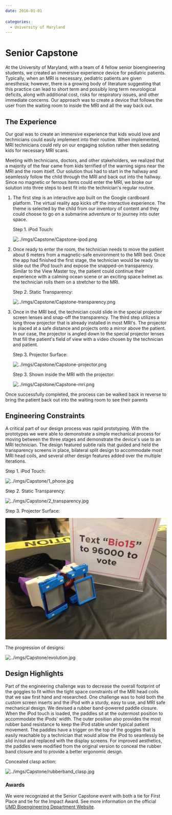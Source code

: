 ```yaml
---
date: 2016-01-01

categories:
  - University of Maryland
---
```


# Senior Capstone

At the University of Maryland, with a team of 4 fellow senior bioengineering students, we created an immersive experience device for pediatric patients. Typically, when an MRI is necessary, pediatric patients are given anesthesia; however, there is a growing body of literature suggesting that this practice can lead to short term and possibly long term neurological deficits, along with additional cost, risks for respiratory issues, and other immediate concerns. Our approach was to create a device that follows the user from the waiting room to inside the MRI and all the way back out.

<!-- more -->

## The Experience

Our goal was to create an immersive experience that kids would love and technicians could easily implement into their routine. When implemented, MRI technicians could rely on our engaging solution rather then sedating kids for necessary MRI scans.

Meeting with technicians, doctors, and other stakeholders, we realized that a majority of the fear came from kids terrified of the warning signs near the MRI and the room itself. Our solution thus had to start in the hallway and seamlessly follow the child through the MRI and back out into the hallway. Since no magnetic or ferrous items could enter the MRI, we broke our solution into three steps to best fit into the technician's regular routine.

1. The first step is an interactive app built on the Google cardboard platform. The virtual reality app kicks off the interactive experience. The theme is selected by the child from our inventory of content and they could choose to go on a submarine adventure or to journey into outer space.

    Step 1. iPod Touch:

    ![../imgs/Capstone/Capstone-ipod.png](../imgs/Capstone/Capstone-ipod.png)

1. Once ready to enter the room, the technician needs to move the patient about 6 meters from a magnetic-safe environment to the MRI bed. Once the app had finished the first stage, the technician would be ready to slide out the iPod touch and expose the snapped-on transparency. Similar to the View Master toy, the patient could continue their experience with a calming ocean scene or an exciting space helmet as the technician rolls them on a stretcher to the MRI.

    Step 2. Static Transparency:

    ![../imgs/Capstone/Capstone-transparency.png](../imgs/Capstone/Capstone-transparency.png)

1. Once in the MRI bed, the technician could slide in the special projector screen lenses and snap-off the transparency. The third step utilizes a long throw projector that is already installed in most MRI's. The projector is placed at a safe distance and projects onto a mirror above the patient. In our case, the projector is angled down to the special projector lenses that fill the patient's field of view with a video chosen by the technician and patient.

    Step 3. Projector Surface:

    ![../imgs/Capstone/Capstone-projector.png](../imgs/Capstone/Capstone-projector.png)

    Step 3. Shown inside the MRI with the projector:

    ![../imgs/Capstone/Capstone-mri.png](../imgs/Capstone/Capstone-mri.png)

Once successfully completed, the process can be walked back in reverse to bring the patient back out into the waiting room to see their parents

## Engineering Constraints

A critical part of our design process was rapid prototyping. With the prototypes we were able to demonstrate a simple mechanical process for moving between the three stages and demonstrate the device's use to an MRI technician. The design featured subtle rails that guided and held the transparency screens in place, bilateral split design to accommodate most MRI head coils, and several other design features added over the multiple iterations.

Step 1. iPod Touch:

![../imgs/Capstone/1_phone.jpg](../imgs/Capstone/1_phone.jpg)

Step 2. Static Transparency:

![../imgs/Capstone/2_transparency.jpg](../imgs/Capstone/2_transparency.jpg)

Step 3. Projector Surface:

![../imgs/Capstone/3_projector.jpg](../imgs/Capstone/3_projector.jpg)

The progression of designs:

![../imgs/Capstone/evolution.jpg](../imgs/Capstone/evolution.jpg)

## Design Highlights

Part of the engineering challenge was to decrease the overall footprint of the goggles to fit within the tight space constraints of the MRI head coils that we saw first hand and researched. One challenge was to hold both the custom screen inserts and the iPod with a sturdy, easy to use, and MRI safe mechanical design. We devised a rubber band-powered paddle closure. When the iPod touch is loaded, the paddles sit at the outermost position to accommodate the iPods' width. The outer position also provides the most rubber band resistance to keep the iPod stable under typical patient movement. The paddles have a trigger on the top of the goggles that is easily reachable by a technician that would allow the iPod to seamlessly be slid in/out and replaced with the display screens. For improved aesthetics, the paddles were modified from the original version to conceal the rubber band closure and to provide a better ergonomic design.

Concealed clasp action:

![../imgs/Capstone/rubberband_clasp.jpg](../imgs/Capstone/rubberband_clasp.jpg)

### Awards

We were recognized at the Senior Capstone event with both a tie for First Place and tie for the Impact Award. See more information on the official [UMD Bioengineering Department Website](http://bioe.umd.edu/news/news_story.php?id=9781).
